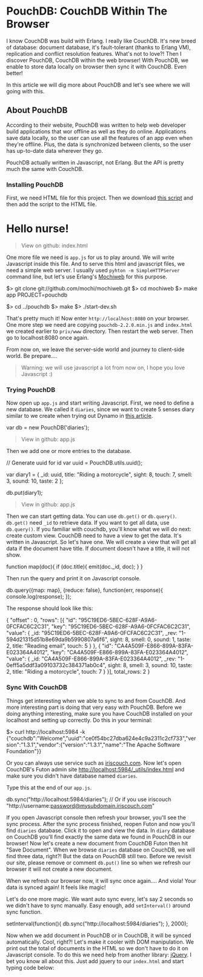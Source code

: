 # PouchDB: CouchDB Within The Browser

I know CouchDB was build with Erlang. I really like CouchDB. It's new breed of database: document database,
it's fault-tolerant (thanks to Erlang VM), replication and conflict resolution features. What's not to love?!
Then I discover PouchDB, CouchDB within the web browser! With PouchDB, we enable to store data locally on browser then sync it with CouchDB.
Even better!

In this article we will dig more about PouchDB and let's see where we will going with this.

## About PouchDB

According to their website, PouchDB was written to help web developer build applications that wor offline as well as they do online. Applications save data locally, so the user can use all the features of an app even when they're offline. Plus, the data is synchronized between clients, so the user has up-to-date data wherever they go.

PouchDB actually written in Javascript, not Erlang. But the API is pretty much the same with CouchDB. 

### Installing PouchDB

First, we need HTML file for this project. Then we download [this script](https://github.com/daleharvey/pouchdb/releases/download/2.2.0/pouchdb-2.2.0.min.js) and then add the script to the HTML file.

  <!DOCTYPE html>
  <html lang="en">
  <head>
    <meta charset="UTF-8">
    <title></title>
    <script src="pouchdb-2.2.0.min.js"></script>
  </head>
  <body>
    <h1>Hello nurse!</h1>
  </body>
  </html>

> View on github: index.html

One more file we need is `app.js` for us to play around. We will write Javascript
inside this file. And to serve this html and javascript files, we need a simple web server. I usually used
`pyhton -m SimpleHTTPServer` command line, but let's use Erlang's [Mochiweb](https://github.com/mochi/mochiweb/)
for this purpose.

  $> git clone git://github.com/mochi/mochiweb.git
  $> cd mochiweb
  $> make app PROJECT=pouchdb

  $> cd ../pouchdb
  $> make
  $> ./start-dev.sh

That's pretty much it! Now enter `http://localhost:8080` on your browser. One more step
we need are copying `pouchdb-2.2.0.min.js` and `index.html` we created earlier to
`priv/www` directory. Then restart the web server. Then go to localhost:8080 once again.

From now on, we leave the server-side world and journey to client-side world. Be prepare....

> Warning: we will use javascript a lot from now on, I hope you love Javascript :)


### Trying PouchDB

Now open up `app.js` and start writing Javascript. First, we need to define a new
database. We called it `diaries`, since we want to create 5 senses diary similar to
we create when trying out Dynamo in [this article](http://www.elixirdose.com/brief-introduction-to-elixir-web-framework-dynamo/).

  var db = new PouchDB('diaries');

> View in github: app.js

Then we add one or more entries to the database.

  // Generate uuid for id
  var uuid = PouchDB.utils.uuid();

  var diary1 = {
    _id: uuid,
    title: "Riding a motorcycle",
    sight: 8,
    touch: 7,
    smell: 3,
    sound: 10,
    taste: 2
  };

  db.put(diary1);

> View in github: app.js

Then we can start getting data. You can use `db.get()` or `db.query()`. `db.get()`
need `_id` to retrieve data. If you want to get all data, use `db.query()`.
If you familiar with couchdb, you'll know what we will do next: create custom view.
CouchDB need to have a view to get the data. It's written in Javascript. So let's have
one. We will create a view that will get all data if the document have title. If 
document doesn't have a title, it will not show.

  function map(doc){
    if (doc.title){
      emit(doc._id, doc);
    }
  }

Then run the query and print it on Javascript console.

  db.query({map: map}, {reduce: false}, function(err, response){
    console.log(response);
  });

The response should look like this:

  {
    "offset" : 0,
      "rows": [{
        "id": "95C19ED6-5BEC-628F-A9A6-0FCFAC6C2C31",
        "key": "95C19ED6-5BEC-628F-A9A6-0FCFAC6C2C31",
        "value": {
          _id: "95C19ED6-5BEC-628F-A9A6-0FCFAC6C2C31",
          _rev: "1-594d21315d51b8e69da9b5990807a6f6",
          sight: 8,
          smell: 0,
          sound: 1,
          taste: 2,
          title: "Reading email",
          touch: 5
        }
      }, {
        "id": "CA4A509F-E866-899A-83FA-E023364A4012",
        "key": "CA4A509F-E866-899A-83FA-E023364A4012",
        "value": {
          _id: "CA4A509F-E866-899A-83FA-E023364A4012",
          _rev: "1-0eff5a5ddf3a09103732c384371ab0c4",
          sight: 8,
          smell: 3,
          sound: 10,
          taste: 2,
          title: "Riding a motorcycle",
          touch: 7
        }
      }],
    total_rows: 2
  }

### Sync With CouchDB

Things get interesting when we able to sync to and from CouchDB. And more interesting
part is doing that very easy with PouchDB. Before we doing anything interesting,
make sure you have CouchDB installed on your localhost and setting up correctly.
Do this in your terminal:

  $> curl http://localhost:5984 -k
  {"couchdb":"Welcome","uuid":"ce0f54bc27dba624e4c9a2311c2cf733","version":"1.3.1","vendor":{"version":"1.3.1","name":"The Apache Software Foundation"}}

Or you can always use service such as [iriscouch.com](http://www.iriscouch.com).
Now let's open CouchDB's Futon admin site [http://localhost:5984/_utils/index.html](http://localhost:5984/_utils/index.html) and
make sure you didn't have database named `diaries`.

Type this at the end of our `app.js`.

  db.sync("http://localhost:5984/diaries"); // Or if you use iriscouch "http://username:password@mysubdomain.iriscouch.com"

If you open Javascript console then refresh your browser, you'll see the sync process.
After the sync process finished, reopen Futon and now you'll find `diaries` database.
Click it to open and view the data. In `diary` database on CouchDB you'll find
exactly the same data we found in PouchDB in our browser! Now let's create a new
document from CouchDB Futon then hit "Save Document". When we browse `diaries`
database on CouchDB, we will find three data, right?! But the data on PouchDB still
two. Before we revisit our site, please remove or comment `db.put()` line so 
when we refresh our browser it will not create a new document.

When we refresh our browser now, it will sync once again.... And viola! Your data
is synced again! It feels like magic!

Let's do one more magic. We want auto sync every, let's say 2 seconds so we didn't
have to sync manually. Easy enough, add `setInterval()` around sync function.

  setInterval(function(){
    db.sync("http://localhost:5984/diaries");
    }, 2000);

Now when we add document in PouchDB or in CouchDB, it will be synced automatically.
Cool, right?! Let's make it cooler with DOM manipulation. We print out the total of
documents in the HTML so we don't have to do it on Javascript console. To do this
we need help from another library: [jQuery](http://www.jquery.com/). I bet you know
all about this. Just add jquery to our `index.html` and start typing code below:

  <script src="http://code.jquery.com/jquery-2.1.1.min.js"></script>

